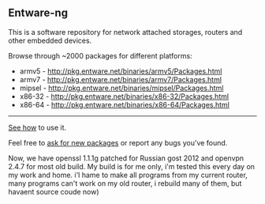 ## Entware-ng

This is a software repository for network attached storages, routers and other embedded devices.

Browse through ~2000 packages for different platforms:

* armv5 - http://pkg.entware.net/binaries/armv5/Packages.html
* armv7 - http://pkg.entware.net/binaries/armv7/Packages.html
* mipsel - http://pkg.entware.net/binaries/mipsel/Packages.html
* x86-32 - http://pkg.entware.net/binaries/x86-32/Packages.html
* x86-64 - http://pkg.entware.net/binaries/x86-64/Packages.html

---

[See how](https://github.com/Entware-ng/Entware-ng/wiki) to use it.

Feel free to [ask for new packages](https://github.com/Entware-ng/Entware-ng/issues) or report any bugs you've found.


Now, we have openssl 1.1.1g patched for Russian gost 2012 and openvpn 2.4.7 for most old build. My build is for me only, i'm tested this every day on my work and home. i'l hame to make all programs from my current router, many programs can't work on my old router, i rebuild many of them, but havaent source coude now)

